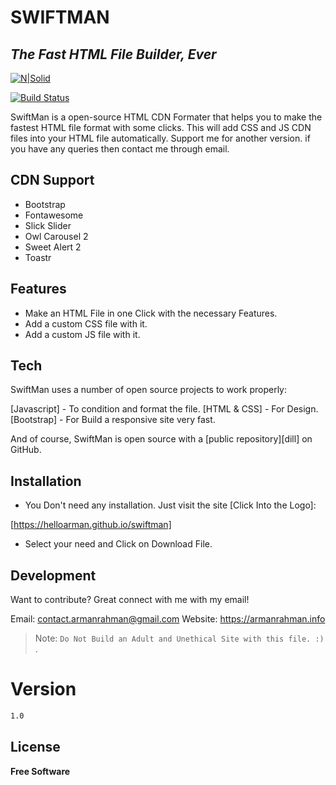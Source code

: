 # SWIFTMAN
## _The Fast HTML File Builder, Ever_

[![N|Solid](https://blogger.googleusercontent.com/img/b/R29vZ2xl/AVvXsEgitlFhUi5-2rWDhx5h46DmAAQRD6v3wgIPVSharOCPUGLwvodijdrSURBVsHIbQahypHkI2zzmz5RVxv4zeElhvE826C5-qNApefU7qzVWSU8vb2tZHw18X4WcMSQMtL5rTFus4x-hKlsBtJorZjmQeMZ2rqAJ6mWOxG_CDt2l_qtyc-KQez0sWGL3/s320/Logo%20file-02.png)](https://helloarman.github.io/swiftman)

[![Build Status](https://travis-ci.org/joemccann/dillinger.svg?branch=master)](https://helloarman.github.io/swiftman)

SwiftMan is a open-source HTML CDN Formater that helps you to make the fastest HTML file format with some clicks. This will add CSS and JS CDN files into your HTML file automatically. Support me for another version. if you have any queries then contact me through email.

## CDN Support
- Bootstrap
- Fontawesome
- Slick Slider
- Owl Carousel 2
- Sweet Alert 2
- Toastr

## Features

- Make an HTML File in one Click with the necessary Features.
- Add a custom CSS file with it.
- Add a custom JS file with it.


## Tech

SwiftMan uses a number of open source projects to work properly:

[Javascript] - To condition and format the file.
[HTML & CSS] - For Design.
[Bootstrap] - For Build a responsive site very fast.

And of course, SwiftMan is open source with a [public repository][dill] on GitHub.
## Installation

- You Don't need any installation. Just visit the site [Click Into the Logo]:

[https://helloarman.github.io/swiftman]

- Select your need and Click on Download File.


## Development

Want to contribute? Great connect with me with my email!

Email: contact.armanrahman@gmail.com
Website: https://armanrahman.info


> Note: `Do Not Build an Adult and Unethical Site with this file. :)` .



# Version
```sh
1.0
```

## License


**Free Software**


